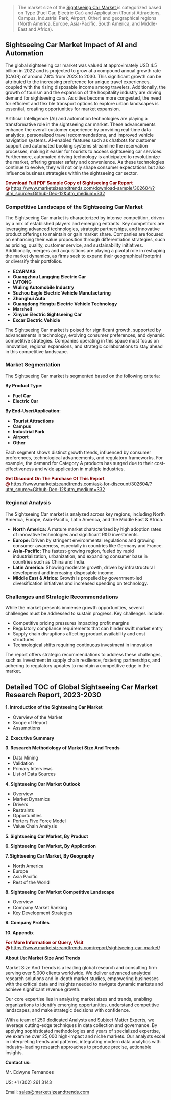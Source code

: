 <blockquote><p>The market size of the <a href="https://www.marketsizeandtrends.com/download-sample/302604/?utm_source=Github-Dec-12&amp;utm_medium=332" target="_blank">Sightseeing Car Market </a>is categorized based on Type (Fuel Car, Electric Car) and Application (Tourist Attractions, Campus, Industrial Park, Airport, Other) and geographical regions (North America, Europe, Asia-Pacific, South America, and Middle-East and Africa).</p></blockquote><p><h2>Sightseeing Car Market Impact of AI and Automation</h2><p>The global sightseeing car market was valued at approximately USD 4.5 billion in 2022 and is projected to grow at a compound annual growth rate (CAGR) of around 7.8% from 2023 to 2030. This significant growth can be attributed to the increasing preference for unique travel experiences, coupled with the rising disposable income among travelers. Additionally, the growth of tourism and the expansion of the hospitality industry are driving demand for sightseeing cars. As cities become more congested, the need for efficient and flexible transport options to explore urban landscapes is essential, creating opportunities for market expansion.</p><p>Artificial Intelligence (AI) and automation technologies are playing a transformative role in the sightseeing car market. These advancements enhance the overall customer experience by providing real-time data analytics, personalized travel recommendations, and improved vehicle navigation systems. AI-enabled features such as chatbots for customer support and automated booking systems streamline the reservation processes, making it easier for tourists to access sightseeing car services. Furthermore, automated driving technology is anticipated to revolutionize the market, offering greater safety and convenience. As these technologies continue to evolve, they will not only shape consumer expectations but also influence business strategies within the sightseeing car sector.</p></p><p><strong><span style="color: #800000;">Download Full PDF Sample Copy of Sightseeing Car Report @</span>&nbsp;</strong><a href="https://www.marketsizeandtrends.com/download-sample/302604/?utm_source=Github-Dec-12&amp;utm_medium=332">https://www.marketsizeandtrends.com/download-sample/302604/?utm_source=Github-Dec-12&amp;utm_medium=332</a></p><h3>Competitive Landscape of the Sightseeing Car Market</h3><p>The Sightseeing Car market is characterized by intense competition, driven by a mix of established players and emerging entrants. Key competitors are leveraging advanced technologies, strategic partnerships, and innovative product offerings to maintain or gain market share. Companies are focused on enhancing their value proposition through differentiation strategies, such as pricing, quality, customer service, and sustainability initiatives. Additionally, mergers and acquisitions are playing a pivotal role in reshaping the market dynamics, as firms seek to expand their geographical footprint or diversify their portfolios.</p><p><strong><p><ul><li>ECARMAS </li><li> Guangzhou Langqing Electric Car </li><li> LVTONG </li><li> Wuling Automobile Industry </li><li> Suzhou Eagle Electric Vehicle Manufacturing </li><li> Zhonghui Auto </li><li> Guangdong Hengtu Electric Vehicle Technology </li><li> Marshell </li><li> Xinyue Electric Sightseeing Car </li><li> Excar Electric Vehicle</p></li></ul></p></strong></p><p>The Sightseeing Car market is poised for significant growth, supported by advancements in technology, evolving consumer preferences, and dynamic competitive strategies. Companies operating in this space must focus on innovation, regional expansions, and strategic collaborations to stay ahead in this competitive landscape.</p><h3>Market Segmentation</h3><p>The Sightseeing Car market is segmented based on the following criteria:</p><p><strong>By Product Type:</strong></p><p><strong><p><ul><li>Fuel Car </li><li> Electric Car</p></li></ul></p></strong></p><p><strong>By End-User/Application:</strong></p><p><strong><p><ul><li>Tourist Attractions </li><li> Campus </li><li> Industrial Park </li><li> Airport </li><li> Other</p></li></ul></p></strong></p><p>Each segment shows distinct growth trends, influenced by consumer preferences, technological advancements, and regulatory frameworks. For example, the demand for Category A products has surged due to their cost-effectiveness and wide application in multiple industries.</p><p><strong><span style="color: #800000;">Get Discount On The Purchase Of This Report @&nbsp;</span></strong><a href="https://www.marketsizeandtrends.com/ask-for-discount/302604/?utm_source=Github-Dec-12&amp;utm_medium=332">https://www.marketsizeandtrends.com/ask-for-discount/302604/?utm_source=Github-Dec-12&amp;utm_medium=332</a></p><h3>Regional Analysis</h3><p>The Sightseeing Car market is analyzed across key regions, including North America, Europe, Asia-Pacific, Latin America, and the Middle East &amp; Africa.</p><ul><li><strong>North America:</strong> A mature market characterized by high adoption rates of innovative technologies and significant R&amp;D investments.</li><li><strong>Europe:</strong> Driven by stringent environmental regulations and growing consumer awareness, especially in countries like Germany and France.</li><li><strong>Asia-Pacific:</strong> The fastest-growing region, fueled by rapid industrialization, urbanization, and expanding consumer base in countries such as China and India.</li><li><strong>Latin America:</strong> Showing moderate growth, driven by infrastructural development and increasing disposable income.</li><li><strong>Middle East &amp; Africa:</strong> Growth is propelled by government-led diversification initiatives and increased spending on technology.</li></ul><h3>Challenges and Strategic Recommendations</h3><p>While the market presents immense growth opportunities, several challenges must be addressed to sustain progress. Key challenges include:</p><ul><li>Competitive pricing pressures impacting profit margins</li><li>Regulatory compliance requirements that can hinder swift market entry</li><li>Supply chain disruptions affecting product availability and cost structures</li><li>Technological shifts requiring continuous investment in innovation</li></ul><p>The report offers strategic recommendations to address these challenges, such as investment in supply chain resilience, fostering partnerships, and adhering to regulatory updates to maintain a competitive edge in the market.</p><h2>Detailed TOC of Global Sightseeing Car Market Research Report, 2023-2030</h2><p><strong>1. Introduction of the Sightseeing Car Market</strong></p><ul><li>Overview of the Market</li><li>Scope of Report</li><li>Assumptions&nbsp;</li></ul><p><strong>2. Executive Summary</strong></p><p><strong>3. Research Methodology of <strong>Market Size And Trends</strong></strong></p><ul><li>Data Mining</li><li>Validation</li><li>Primary Interviews</li><li>List of Data Sources&nbsp;</li></ul><p><strong>4. Sightseeing Car Market Outlook</strong></p><ul><li>Overview</li><li>Market Dynamics</li><li>Drivers</li><li>Restraints</li><li>Opportunities</li><li>Porters Five Force Model</li><li>Value Chain Analysis&nbsp;</li></ul><p><strong>5. Sightseeing Car Market, By Product</strong></p><p><strong>6. Sightseeing Car Market, By Application</strong></p><p><strong>7. Sightseeing Car Market, By Geography</strong></p><ul><li>North America</li><li>Europe</li><li>Asia Pacific</li><li>Rest of the World&nbsp;</li></ul><p><strong>8. Sightseeing Car Market Competitive Landscape</strong></p><ul><li>Overview</li><li>Company Market Ranking</li><li>Key Development Strategies&nbsp;</li></ul><p><strong>9. Company Profiles</strong></p><p><strong>10. Appendix</strong></p><p><strong><span style="color: #800000;">For More Information or Query, Visit @&nbsp;</span></strong><a href="https://www.marketsizeandtrends.com/report/sightseeing-car-market/">https://www.marketsizeandtrends.com/report/sightseeing-car-market/</a></p><p></p><p><strong>About Us:&nbsp;Market Size And Trends</strong></p><p>Market Size And Trends&nbsp;is a leading global research and consulting firm serving over 5,000 clients worldwide. We deliver advanced analytical research solutions and in-depth market studies, empowering businesses with the critical data and insights needed to navigate dynamic markets and achieve significant revenue growth.</p><p>Our core expertise lies in analyzing market sizes and trends, enabling organizations to identify emerging opportunities, understand competitive landscapes, and make strategic decisions with confidence.</p><p>With a team of 250 dedicated Analysts and Subject Matter Experts, we leverage cutting-edge techniques in data collection and governance. By applying sophisticated methodologies and years of specialized expertise, we examine over 25,000 high-impact and niche markets. Our analysts excel in interpreting trends and patterns, integrating modern data analytics with industry-leading research approaches to produce precise, actionable insights.</p><p><strong>Contact us:</strong></p><p>Mr. Edwyne Fernandes</p><p>US: +1 (302) 261 3143</p><p>Email: <a href="mailto:sales@marketsizeandtrends.com">sales@marketsizeandtrends.com</a>&nbsp;</p>

